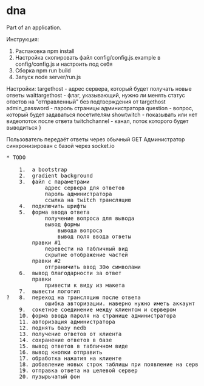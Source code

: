 # dna
Part of an application.

Инструкция:

1. Распаковка
	npm install
2. Настройка
	скопировать файл config/config.js.example в config/config.js и настроить под себя
3. Сборка
	npm run build
4. Запуск
	node server/run.js

Настройки:
	targethost - адрес сервера, который будет получать новые ответы
	waittargethost - флаг, указывающий, нужно ли менять статус ответов на "отправленный"
		без подтверждения от targethost
	admin_password - пароль страницы администратора
	question - вопрос, который будет задаваться посетителям
	showtwitch - показывать или нет видеопоток после ответа	
	twitchchannel - канал, поток которого будет выводиться 
}


Пользователь передаёт ответы через обычный GET
Администратор синхронизирован с базой через socket.io

<pre>
* TODO

	1.	a bootstrap
	2.	gradient background
	3.	файл с параметрами
			адрес сервера для ответов
			пароль администратора
			ссылка на twitch трансляцию
	4.	подключить шрифты
	5.	форма ввода ответа
			получение вопроса для вывода
			вывод формы
				вывода вопроса
				вывод поля ввода ответы
		правки #1
			перевести на табличный вид
			скрытие отображение частей
		правки #2
			отграничить ввод 30ю символами
	6.	вывод благодарности за ответ
		правки
			привести к виду из макета
	7. 	вывести логотип
?	8.	переход на трансляцию после ответа
			ошибка авторизации. наверно нужно иметь аккаунт в twitch
	9.	сокетное соединение между клиентом и сервером
	10.	форма ввода пароля на странице администратора
	11.	авторизация администратора
	12.	поднять базу nedb
	13.	получение ответов от клиента
	14.	сохранение ответов в базе
	15.	вывод ответов в табличном виде
	16.	вывод кнопки отправить
	17.	обработка нажатия на клиенте
	18. добавление новых строк таблицы при появление на сервере
	19. отправка ответа на целевой сервер
	20. пузырьчатый фон
</pre>